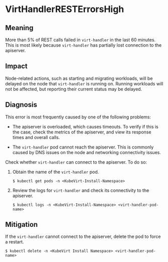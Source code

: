 # VirtHandlerRESTErrorsHigh

## Meaning

More than 5% of REST calls failed in `virt-handler` in the last 60 minutes. This is most likely because `virt-handler` has partially lost connection to the apiserver.

## Impact

Node-related actions, such as starting and migrating workloads, will be delayed on the node that `virt-handler` is running on. Running workloads will not be affected, but reporting their current status may be delayed.

## Diagnosis

This error is most frequently caused by one of the following problems:

- The apiserver is overloaded, which causes timeouts. To verify if this is the case, check the metrics of the apiserver, and view its response times and overall calls.

- The `virt-handler` pod cannot reach the apiserver. This is commonly caused by DNS issues on the node and networking connectivity issues.

Check whether `virt-handler` can connect to the apiserver. To do so:

1. Obtain the name of the `virt-handler` pod.

    ```
    $ kubectl get pods -n <KubeVirt-Install-Namespace>
    ```

2. Review the logs for `virt-handler` and check its connectivity to the apiserver.

    ```
    $ kubectl logs -n <KubeVirt-Install-Namespace> <virt-handler-pod-name>
    ```


## Mitigation
If the `virt-handler` cannot connect to the apiserver, delete the pod to force a restart.

```
$ kubectl delete -n <KubeVirt Install Namespace> <virt-handler-pod-name>
```
